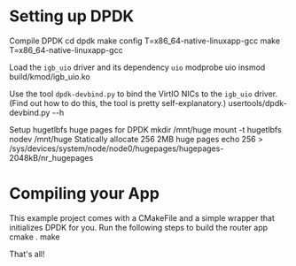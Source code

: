 Setting up DPDK
===============

Compile DPDK
    cd dpdk
    make config T=x86_64-native-linuxapp-gcc
    make T=x86_64-native-linuxapp-gcc

Load the `igb_uio` driver and its dependency `uio`
	modprobe uio
	insmod build/kmod/igb_uio.ko

Use the tool `dpdk-devbind.py` to bind the VirtIO NICs to the `igb_uio` driver.
(Find out how to do this, the tool is pretty self-explanatory.)
	usertools/dpdk-devbind.py --h

Setup hugetlbfs huge pages for DPDK
	mkdir /mnt/huge
	mount -t hugetlbfs nodev /mnt/huge
Statically allocate 256 2MB huge pages
	echo 256 > /sys/devices/system/node/node0/hugepages/hugepages-2048kB/nr_hugepages

Compiling your App
==================

This example project comes with a CMakeFile and a simple wrapper that initializes DPDK for you.
Run the following steps to build the router app
    cmake .
    make

That's all!
